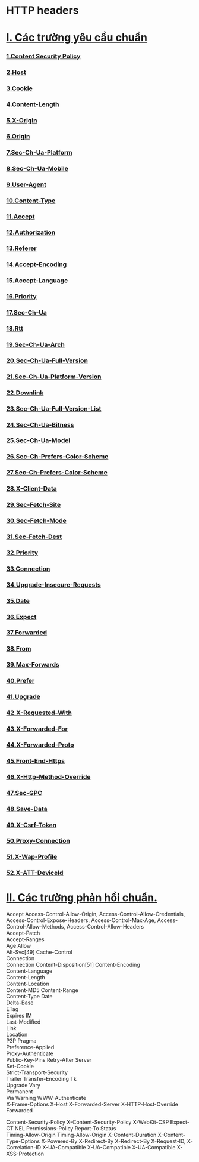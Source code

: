 # HTTP headers 

# [I. Các trường yêu cầu chuẩn]()
### [1.Content Security Policy](https://github.com/Phungvanquang/Website/blob/main/Http%20header/Content%20Security%20Policy(CSP).md)
### [2.Host](https://github.com/Phungvanquang/Website/blob/main/Http%20header/Host.md)
### [3.Cookie]()
### [4.Content-Length]()
### [5.X-Origin]()
### [6.Origin]()
### [7.Sec-Ch-Ua-Platform]()
### [8.Sec-Ch-Ua-Mobile]()
### [9.User-Agent]()
### [10.Content-Type]()
### [11.Accept]()
### [12.Authorization]()
### [13.Referer]()
### [14.Accept-Encoding]()
### [15.Accept-Language]()
### [16.Priority]()
### [17.Sec-Ch-Ua]()
### [18.Rtt]()
### [19.Sec-Ch-Ua-Arch]()
### [20.Sec-Ch-Ua-Full-Version]()
### [21.Sec-Ch-Ua-Platform-Version]()
### [22.Downlink]()
### [23.Sec-Ch-Ua-Full-Version-List]()
### [24.Sec-Ch-Ua-Bitness]()
### [25.Sec-Ch-Ua-Model]()
### [26.Sec-Ch-Prefers-Color-Scheme]()
### [27.Sec-Ch-Prefers-Color-Scheme]()
### [28.X-Client-Data]()
### [29.Sec-Fetch-Site]()
### [30.Sec-Fetch-Mode]()
### [31.Sec-Fetch-Dest]()
### [32.Priority]()
### [33.Connection]()
### [34.Upgrade-Insecure-Requests]()
### [35.Date]()
### [36.Expect]()
### [37.Forwarded]()
### [38.From]()
### [39.Max-Forwards]()
### [40.Prefer]()
### [41.Upgrade]()
### [42.X-Requested-With]()
### [43.X-Forwarded-For]()
### [44.X-Forwarded-Proto]()
### [45.Front-End-Https]()
### [46.X-Http-Method-Override]()
### [47.Sec-GPC]()
### [48.Save-Data]()
### [49.X-Csrf-Token]()
### [50.Proxy-Connection]()
### [51.X-Wap-Profile]()
### [52.X-ATT-DeviceId]()

# [II. Các trường phản hồi chuẩn.]()

Accept
Access-Control-Allow-Origin,
Access-Control-Allow-Credentials,
Access-Control-Expose-Headers,
Access-Control-Max-Age,
Access-Control-Allow-Methods,
Access-Control-Allow-Headers	
Accept-Patch	
Accept-Ranges	
Age	
Allow	
Alt-Svc[49]	
Cache-Control	
Connection	
Connection
Content-Disposition[51]	
Content-Encoding	
Content-Language	
Content-Length	
Content-Location	
Content-MD5	
Content-Range	
Content-Type
Date	
Delta-Base	
ETag	
Expires
IM	
Last-Modified	
Link	
Location		    
P3P	
Pragma	
Preference-Applied	
Proxy-Authenticate	 
Public-Key-Pins
Retry-After	
Server	
Set-Cookie	
Strict-Transport-Security	
Trailer	
Transfer-Encoding
Tk	
Upgrade
Vary	
Permanent	
Via	
Warning	
WWW-Authenticate	                     
X-Frame-Options
X-Host
X-Forwarded-Server
X-HTTP-Host-Override
Forwarded


Content-Security-Policy
X-Content-Security-Policy
X-WebKit-CSP
Expect-CT
NEL
Permissions-Policy
Report-To
Status	
Timing-Allow-Origin	
Timing-Allow-Origin
X-Content-Duration
X-Content-Type-Options
X-Powered-By
X-Redirect-By
X-Redirect-By
X-Request-ID, X-Correlation-ID
X-UA-Compatible
X-UA-Compatible
X-UA-Compatible
X-XSS-Protection
### []()
### []()
### []()
### []()
### []()
### []()
### []()
### []()
### []()
### []()
### []()
### []()
### []()
### []()
### []()
### []()
### []()
### []()
### []()
### []()
### []()
### []()
### []()
### []()
### []()
### []()
### []()
### []()
### []()
### []()
### []()
### []()
### []()
### []()
### []()
### []()
### []()
### []()
### []()
### []()
### []()
### []()
### []()
### []()
### []()
### []()
### []()
### []()
### []()
